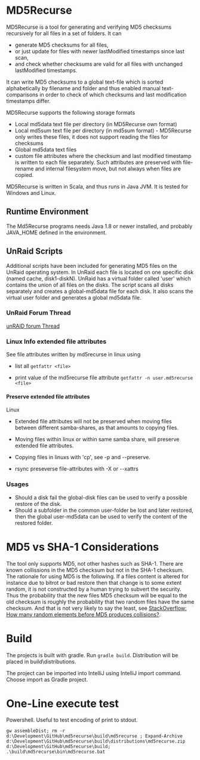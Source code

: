 MD5Recurse
==========
MD5Recurse is a tool for generating and verifying MD5 checksums recursively for all files in a set of folders. It can

* generate MD5 checksums for all files, 
* or just update for files with newer lastModified timestamps since last scan,
* and check whether checksums are valid for all files with unchanged lastModified timestamps.

It can write MD5 checksums to a global text-file which is sorted alphabetically by filename and folder and thus enabled manual text-comparisons in order to check of which checksums and last modification timestamps differ.

MD5Recurse supports the following storage formats
* Local md5data text file per directory (in MD5Recurse own format)
* Local md5sum text file per directory (in md5sum format) - MD5Recurse only writes these files, it does not support reading the files for checksums
* Global md5data text files
* custom file attributes where the checksum and last modified timestamp is written to each file separately. Such attributes are preserved with file-rename and internal filesystem move, but not always when files are copied.

MD5Recurse is written in Scala, and thus runs in Java JVM. It is tested for Windows and Linux.

## Runtime Environment
The Md5Recurse programs needs Java 1.8 or newer installed, and probably JAVA_HOME defined in the environment. 

## UnRaid Scripts

Additional scripts have been included for generating MD5 files on the UnRaid operating system. In UnRaid each file is located on one specific disk (named cache, disk1-diskN). UnRaid has a virtual folder called 'user' which contains the union of all files on the disks. 
The script scans all disks separately and creates a global-md5data file for each disk. It also scans the virtual user folder and generates a global md5data file.

### UnRaid Forum Thread

[unRAID forum Thread](https://lime-technology.com/forums/topic/70736-md5recurse-hash-program-built-for-unraid/)

### Linux Info extended file attributes

See file attributes written by md5recurse in linux using 

* list all
`getfattr <file>`

* print value of the md5recurse file attribute
`getfattr -n user.md5recurse <file>`

#### Preserve extended file attributes

Linux

* Extended file attributes will not be preserved when moving files between different samba-shares, as that amounts to copying files. 

* Moving files within linux or within same samba share, will preserve extended file attributes.  

* Copying files in linuxs with 'cp', see -p and --preserve.

* rsync preseverse file-attributes with -X or --xattrs

### Usages
* Should a disk fail the global-disk files can be used to verify a possible restore of the disk. 
* Should a subfolder in the common user-folder be lost and later restored, then the global user-md5data can be used to verify the content of the restored folder.

MD5 vs SHA-1 Considerations
==========
The tool only supports MD5, not other hashes such as SHA-1. There are known collissions in the MD5 checksum but not in the SHA-1 checksum. The rationale for using MD5 is the following. If a files content is altered for instance due to bitrot or bad restore then that change is to some extent random, it is not constructed by a human trying to subvert the security. Thus the probability that the new files MD5 checksum will be equal to the old checksum is roughly the probability that two random files have the same checksum. And that is not very likely to say the least, see [StackOverflow: How many random elements before MD5 produces collisions?](http://stackoverflow.com/questions/201705/how-many-random-elements-before-md5-produces-collisions).

Build
==========
The projects is built with gradle. Run `gradle build`. Distribution will be placed in build\distributions.

The project can be imported into IntelliJ using IntelliJ import command. Choose import as Gradle project.


One-Line execute test
==========
Powershell. Useful to test encoding of print to stdout.  
```
gw assembleDist; rm -r d:\Development\GitHub\md5recurse\build\md5recurse ; Expand-Archive d:\Development\GitHub\md5recurse\build\distributions\md5recurse.zip d:\Development\GitHub\md5recurse\build; .\build\md5recurse\bin\md5recurse.bat
```